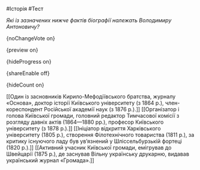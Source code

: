 #Історія #Тест

*Які із зазначених нижче фактів біографії належать Володимиру Антоновичу?*

{noChangeVote on}

{preview on}

{hideProgress on}

{shareEnable off}

{hideCount on}

[[Один із засновників Кирило-Мефодіївського братства, журналу «Основа», доктор історії Київського університету (з 1864 р.), член-кореспондент Російської академії наук (з 1876 р.).]]
[[Організатор і голова Київської громади, головний редактор Тимчасової комісії з розгляду давніх актів (1864—1880 рр.), професор Київського університету (з 1878 р.).]]
[[Ініціатор відкриття Харківського університету (1805 р.), створення Філотехнічного товариства (1811 р.), за критику існуючого ладу був ув’язнений у Шліссельбурзькій фортеці (1820 р.).]]
[[Активний учасник Київської громади, емігрував до Швейцарії (1875 р.), де заснував Вільну українську друкарню, видавав український журнал «Громада».]]
